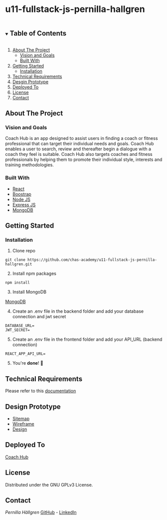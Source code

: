 <!-- ![LOGO](/frontend/shared/assets/icons/logo.svg?raw=true) -->

<!-- TABLE OF CONTENTS -->

# u11-fullstack-js-pernilla-hallgren

<details open="open">
  <summary><h2 style="display: inline-block">Table of Contents</h2></summary>
  <ol>
    <li><a href="#about-the-project">About The Project</a>
            <ul>
            <li><a href="#vision-an-goals">Vision and Goals</a></li>
                <li><a href="#built-with">Built With</a></li>
            </ul>
    </li>  
   <li>
        <a href="#getting-started">Getting Started</a>
            <ul>
                <li><a href="#installation">Installation</a></li>
            </ul>
   </li>
    <li><a href="#technical-requirements">Technical Requirements</a></li>
    <li><a href="#design-prototype">Desgin Prototype</a></li>
    <li><a href="#deployed-to">Deployed To</a></li>
    <li><a href="#license">License</a></li>
    <li><a href="#contact">Contact</a></li>
  </ol>
</details>

## About The Project

### Vision and Goals

Coach Hub is an app designed to assist users in finding a coach or fitness professional that can target their individual needs and goals. Coach Hub enables a user to search, review and thereafter begin a dialogue with a coach they feel is suitable.
Coach Hub also targets coaches and fitness professionals by helping them to promote their individual style, interests and training methodologies.

### Built With

- [React](https://reactjs.org/)
- [Boostrap](https://getbootstrap.com/)
- [Node JS](https://nodejs.org/en/)
- [Express JS](https://expressjs.com/)
- [MongoDB](https://www.mongodb.com/)

<!-- GETTING STARTED -->

## Getting Started

### Installation

1. Clone repo

```
git clone https://github.com/chas-academy/u11-fullstack-js-pernilla-hallgren.git
```

2. Install npm packages

```
npm install
```

3. Install MongoDB

[MongoDB](https://www.mongodb.com/)

4. Create an .env file in the backend folder and add your database connection and jwt secret

```
DATABASE_URL=
JWT_SECRET=
```

5. Create an .env file in the frontend folder and add your API_URL (backend connection)

```
REACT_APP_API_URL=
```

5. You're **done**! 🎉

## Technical Requirements

Please refer to this [documentation](https://docs.google.com/document/d/1Yia3GxWZg5K4g074pJlSbQJF3Bv28I4t-enOxsbjVlU/edit?usp=sharing)

## Design Prototype

- [Sitemap](https://www.figma.com/file/gu1lLqSXZxbSkjRiVE4AHA/u11-SiteMap?node-id=0%3A1)
- [Wireframe](https://www.figma.com/file/CMba44Hbckqv930MCiGxnJ/u11-Wireframe?node-id=0%3A1)
- [Design](https://www.figma.com/file/0Pty7ovWJN5jza8wLmwOsJ/u11-Design?node-id=0%3A1)

## Deployed To

[Coach Hub](https://u11-fullstack-pernilla.surge.sh/)

## License

Distributed under the GNU GPLv3 License.

## Contact

_Pernilla Hällgren_ [GitHub](https://github.com/pernilla-hallgren) - [LinkedIn](www.linkedin.com/in/pernilla-hällgren-0a64aa25)
